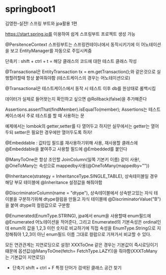 # springboot1
김영한-실전! 스프링 부트와 jpa활용 1편

https://start.spring.io를 이용하여 쉽게 스프링부트 프로젝트 생성 가능

@PersitenceContext 스프링부트는 스프링컨테이너에서 동작시키기에 이 어노테이션을 보고 EntityManager를 자동으로 주입시켜줌

단축키 : shift + ctrl + t = 해당 클래스의 코드에 대한 테스트 클래스 작성

@Transactional은 EntityTransaction tx = em.getTransaction();와 같은것으로 실행할려할때 항상 붙여줘야함 (테스트케이스의 경우는 어노테이션으로)

@Transactional은 테스트케이스에서 동작 시 테스트 이후 db를 원상태로 롤백시킴

데이터가 실제로 들어왓는지 확인하고 싶으면 @Rollback(false)을 추가해준다

Assertions.assertThat(findMember).isEqualTo(member); Assertions는 테스트케이스에서 주로 테스트를 할 때 사용하는 문

예제에서는 lombok의 getter,setter를 다 열어두고 하지만 실무에서는 getter는 열어두되 setter은 필요한 경우에만 열어두도록 하자!

@Embeddable : 값타입 필드를 재사용하기위해 사용, 재사용할 클래스에 @Embeddable을 붙여주고 사용할 필드에 @Embedded를 붙인다

@ManyToOne은 항상 조인할 JoinColumn(일쪽 기본키 이름) 같이 사용!, @OneToMany는 속성으로 mappedby사용(@OneToMany(mappedby=""))

@Inheritance(strategy = InheritanceType.SINGLE_TABLE), 상속테이블일 경우 해당 부모 테이블에 @Inheritance 설정값을 해줘야함

@DiscriminatorColumn(name = "dtype"), 상속테이블에서 상속받고있는 자식 테이블을 구분하기위해 dtype컬럼을 만들고 자식 테이블에 @DiscriminatorValue("B") 을 붙여 dtype의 컬럼값으로 구분함

@Enumerated(EnumType.STRING), jpa에서 enum을 사용할때 enum필드에 @Enumerated 어노테이션을 적어준다, 그리고 Enumerated의 기본속성은 ordinal인데 enum의 값을 1,2,3 이런 숫자로 비교하기에 직접 속성을 EnumType.String으로 지정해줘야 1,2,3이 아닌 enum필드 이름 그대로 컬럼으로 가져가서 비교할 수 있다.

모든 연관관계는 지연로딩으로 설정! XXXToOne 같은 경우는 기본값이 즉시로딩이기 떄문에 옵션값(@ManyToOne(fetch= FetchType.LAZY))을 줘야함(XXXToMany는 기본값이 지연로딩)

* 단축기 shift + ctrl + F 특정 단어가 검색된 클래스 공간 찾기

